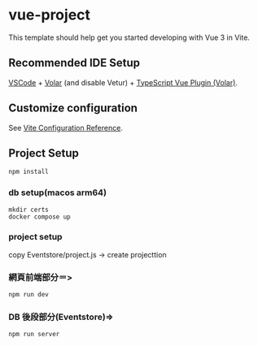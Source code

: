 # vue-project

This template should help get you started developing with Vue 3 in Vite.

## Recommended IDE Setup

[VSCode](https://code.visualstudio.com/) + [Volar](https://marketplace.visualstudio.com/items?itemName=Vue.volar) (and disable Vetur) + [TypeScript Vue Plugin (Volar)](https://marketplace.visualstudio.com/items?itemName=Vue.vscode-typescript-vue-plugin).

## Customize configuration

See [Vite Configuration Reference](https://vitejs.dev/config/).

## Project Setup

```sh
npm install
```

### db setup(macos arm64)

```
mkdir certs
docker compose up
```

### project setup

copy Eventstore/project.js -> create projecttion

### 網頁前端部分＝>

```sh
npm run dev
```

### DB 後段部分(Eventstore)=>

```sh
npm run server
```
